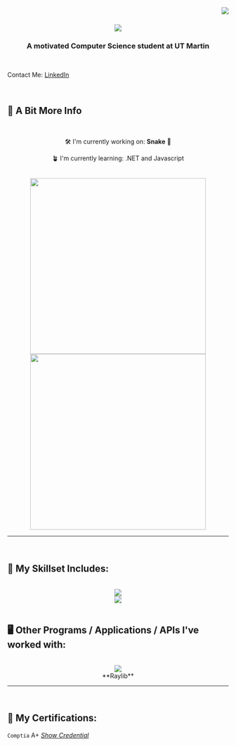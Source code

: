 <img align="right" src="https://visitor-badge.laobi.icu/badge?page_id=josiahtripp.josiahtripp" />

<h1 align="center">
  <img src="https://readme-typing-svg.herokuapp.com/?font=Righteous&size=35&center=true&vCenter=true&width=500&height=70&duration=4000&lines=Hi+There!+👋;+I'm+Josiah+Tripp!;" />
</h1>

<h3 align = "center">A motivated Computer Science student at UT Martin</h3>
<br>
<p align="left">Contact Me: <a href ="https://www.linkedin.com/in/josiah-tripp/">LinkedIn</a></p>

<br>
<h2>🔎 A Bit More Info</h2>
<br>
<div align="center">

🛠️ I'm currently working on: **Snake** 🐍

🪴 I'm currently learning: .NET and Javascript

<br>
<img src="https://github-readme-stats.anuraghazra1.vercel.app/api?username=josiahtripp&show_icons=true&theme=nightowl" width="400"/>
<br>
<img src="https://github-readme-stats.vercel.app/api/top-langs?username=josiahtripp&langs_count=10&show_icons=true&locale=en&layout=compact&theme=nightowl&hide=html" width="400"/>

</div>
<hr>

<br>
<h2>🔧 My Skillset Includes:</h2>
<br>

<div align="center">
  <img src="https://skillicons.dev/icons?i=c,cpp,cs,py,html"/>
  <br>
  <img src="https://skillicons.dev/icons?i=blender,git,github,vscode,emacs,linux,ubuntu"/>
</div>
<br>
<h2>🖥️ Other Programs / Applications / APIs I've worked with:</h2>
<br>
<div align="center">
<img src="https://github.com/raysan5/raylib/blob/master/logo/raylib_48x48.png"/>
<br>
**Raylib**
</div>
<hr>

<br>

<h2>📃 My Certifications:</h2>

<div align="left">

  `Comptia` A+ <i><a href="https://www.credly.com/badges/40c48cd1-4179-4764-9f64-916190af429b/public_url">Show Credential</a></i>
</div>
